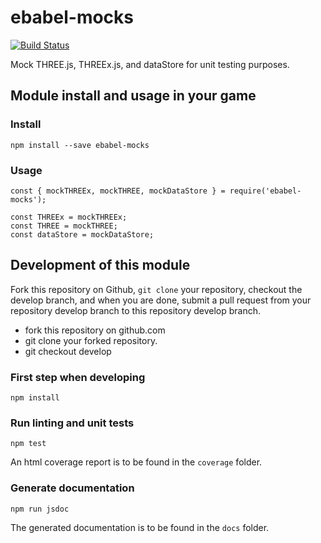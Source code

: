 # ebabel-mocks
[![Build Status](https://travis-ci.org/ebabel-games/ebabel-mocks.svg?branch=master)](https://travis-ci.org/ebabel-games/ebabel-mocks)

Mock THREE.js, THREEx.js, and dataStore for unit testing purposes.

## Module install and usage in your game

### Install
```
npm install --save ebabel-mocks
```

### Usage
```
const { mockTHREEx, mockTHREE, mockDataStore } = require('ebabel-mocks');

const THREEx = mockTHREEx;
const THREE = mockTHREE;
const dataStore = mockDataStore;
```

## Development of this module
Fork this repository on Github, `git clone` your repository, checkout the develop branch, and when you are done, submit a pull request from your repository develop branch to this repository develop branch.

* fork this repository on github.com
* git clone your forked repository.
* git checkout develop

### First step when developing
```
npm install
```

### Run linting and unit tests
```
npm test
```

An html coverage report is to be found in the `coverage` folder.

### Generate documentation
```
npm run jsdoc
```

The generated documentation is to be found in the `docs` folder.
